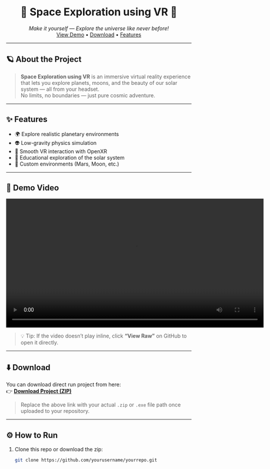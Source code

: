<!-- PROJECT LOGO -->
<h1 align="center">🚀 Space Exploration using VR 🌌</h1>

<p align="center">
  <em>Make it yourself — Explore the universe like never before!</em>
  <br>
  <a href="#🎥-demo-video">View Demo</a> •
  <a href="#⬇️-download">Download</a> •
  <a href="#✨-features">Features</a>
</p>

---

## 🪐 About the Project

> **Space Exploration using VR** is an immersive virtual reality experience that lets you explore planets, moons, and the beauty of our solar system — all from your headset.  
> No limits, no boundaries — just pure cosmic adventure.

---

## ✨ Features

- 🌍 Explore realistic planetary environments  
- 👽 Low-gravity physics simulation  
- 🚀 Smooth VR interaction with OpenXR  
- 🔭 Educational exploration of the solar system  
- 💫 Custom environments (Mars, Moon, etc.)

---

## 🎥 Demo Video

<p align="center">
  <video src="demo.mp4" width="700" controls></video>
</p>

> 💡 Tip: If the video doesn’t play inline, click **“View Raw”** on GitHub to open it directly.

---

## ⬇️ Download

You can download direct run project from here:  
👉 [**Download Project (ZIP)**](https://github.com/yourusername/yourrepo/raw/main/SpaceVR.zip)

> Replace the above link with your actual `.zip` or `.exe` file path once uploaded to your repository.

---

## ⚙️ How to Run

1. Clone this repo or download the zip:  
   ```bash
   git clone https://github.com/yourusername/yourrepo.git
